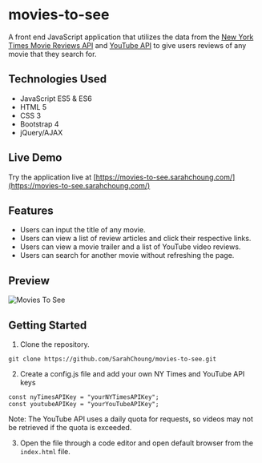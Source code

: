 # movies-to-see

A front end JavaScript application that utilizes the data from the [New York Times Movie Reviews API](https://developer.nytimes.com/docs/movie-reviews-api/1/overview) and [YouTube API](https://developers.google.com/youtube/v3) to give users reviews of any movie that they search for.

## Technologies Used

- JavaScript ES5 & ES6
- HTML 5
- CSS 3
- Bootstrap 4
- jQuery/AJAX

## Live Demo

Try the application live at [https://movies-to-see.sarahchoung.com/](https://movies-to-see.sarahchoung.com/)

## Features

- Users can input the title of any movie.
- Users can view a list of review articles and click their respective links.
- Users can view a movie trailer and a list of YouTube video reviews.
- Users can search for another movie without refreshing the page.

## Preview

![Movies To See](assets/movies-to-see-preview.gif)

## Getting Started

1. Clone the repository.

```shell
git clone https://github.com/SarahChoung/movies-to-see.git
```

2. Create a config.js file and add your own NY Times and YouTube API keys

```shell
const nyTimesAPIKey = "yourNYTimesAPIKey";
const youtubeAPIKey = "yourYouTubeAPIKey";
```

Note: The YouTube API uses a daily quota for requests, so videos may not be retrieved if the quota is exceeded.

3. Open the file through a code editor and open default browser from the `index.html` file.
